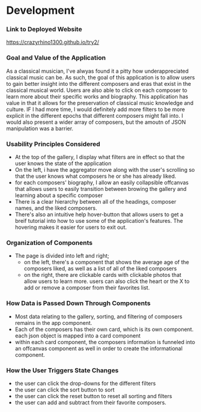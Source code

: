 # Development

### Link to Deployed Website
https://crazyrhino1300.github.io/try2/ 

### Goal and Value of the Application
As a classical musician, I've alwyas found it a pitty how underappreciated classical music can be. As such, the goal of this
application is to allow users to gain better insight into the different composers and eras that exist in the classical musical world.
Users are also able to click on each composer to learn more about their specific works and biography. This application has value in that
it allows for the preservation of classical music knowledge and culture. IF I had more time, I would definitely add more filters to be more 
explicit in the different epochs that different composers might fall into. I would also present a wider array of composers, but the amoutn of 
JSON manipulation was a barrier.

### Usability Principles Considered
- At the top of the gallery, I display what filters are in effect so that the user knows the state of the application
- On the left, i have the aggregator move along with the user's scrolling so that the user knows what composers he or she has already
  liked.
- for each composers' biography, I allow an easily collapsible offcanvas that allows users to easily transition between browing the gallery
  and learning about a specific composer
- There is a clear hierarchy between all of the headings, composer names, and the liked composers.
- There's also an intuitive help hover-button that allows users to get a breif tutorial into how to use some of the application's features. The hovering makes it easier for users to exit out.

### Organization of Components
- The page is divided into left and right; 
    - on the left, there's a component that shows the average age of the composers liked, as well as a list of all of the liked composers
    - on the right, there are clickable cards with clickable photos that allow users to learn more. users can also click the heart or the X 
      to add or remove a composer from their favorites list. 

### How Data is Passed Down Through Components
- Most data relating to the gallery, sorting, and filtering of composers remains in the app component. 
- Each of the composers has their own card, which is its own component. each json object is mapped into a card component
- within each card component, the composers information is funneled into an offcanvas component as well in order to create the informational
  component.
### How the User Triggers State Changes
- the user can click the drop-downs for the different filters
- the user can click the sort button to sort
- the user can click the reset button to reset all sorting and filters
- the user can add and subtract from their favorite composers.

